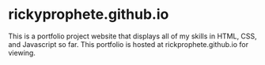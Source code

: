 # rickyprophete.github.io
This is a portfolio project website that displays all of my skills in HTML, CSS, and Javascript so far. This portfolio is hosted at rickprophete.github.io for viewing.

